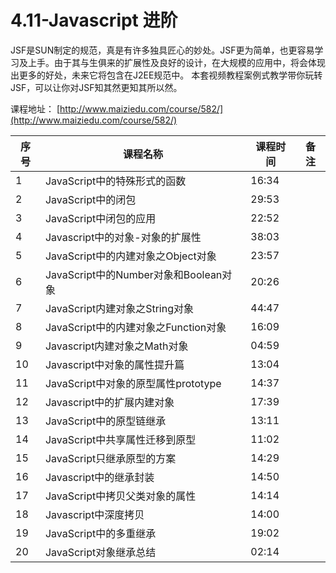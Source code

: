 # 4.11-Javascript 进阶

JSF是SUN制定的规范，真是有许多独具匠心的妙处。JSF更为简单，也更容易学习及上手。由于其与生俱来的扩展性及良好的设计，在大规模的应用中，将会体现出更多的好处，未来它将包含在J2EE规范中。 本套视频教程案例式教学带你玩转JSF，可以让你对JSF知其然更知其所以然。

课程地址：  [http://www.maiziedu.com/course/582/](http://www.maiziedu.com/course/582/)

| 序号 | 课程名称 | 课程时间 | 备注 |
| --- | --- | --- | --- |
| 1 | JavaScript中的特殊形式的函数 | 16:34 | |
| 2 | JavaScript中的闭包 | 29:53 | |
| 3 | JavaScript中闭包的应用 | 22:52 | |
| 4 | Javascript中的对象-对象的扩展性 | 38:03 | |
| 5 | JavaScript中的内建对象之Object对象 | 23:57 | |
| 6 | JavaScript中的Number对象和Boolean对象 | 20:26 | |
| 7 | JavaScript内建对象之String对象 | 44:47 | |
| 8 | JavaScript中的内建对象之Function对象 | 16:09 | |
| 9 | Javascript内建对象之Math对象 | 04:59 | |
| 10| Javascript中对象的属性提升篇 | 13:04 | |
| 11| JavaScript中对象的原型属性prototype | 14:37 | |
| 12| Javascript中的扩展内建对象 | 17:39 | |
| 13| JavaScript中的原型链继承 | 13:11 | |
| 14| JavaScript中共享属性迁移到原型 | 11:02 | |
| 15| JavaScript只继承原型的方案 | 14:29 | |
| 16| Javascript中的继承封装 | 14:50 | |
| 17| JavaScript中拷贝父类对象的属性 | 14:14 | |
| 18| Javascript中深度拷贝 | 14:00 | |
| 19| JavaScript中的多重继承 | 19:02 | |
| 20| JavaScript对象继承总结 | 02:14 | |

